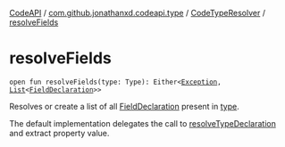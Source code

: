 [CodeAPI](../../index.md) / [com.github.jonathanxd.codeapi.type](../index.md) / [CodeTypeResolver](index.md) / [resolveFields](.)

# resolveFields

`open fun resolveFields(type: Type): Either<`[`Exception`](https://kotlinlang.org/api/latest/jvm/stdlib/kotlin/-exception/index.html)`, `[`List`](https://kotlinlang.org/api/latest/jvm/stdlib/kotlin.collections/-list/index.html)`<`[`FieldDeclaration`](../../com.github.jonathanxd.codeapi.base/-field-declaration/index.md)`>>`

Resolves or create a list of all [FieldDeclaration](../../com.github.jonathanxd.codeapi.base/-field-declaration/index.md) present in [type](resolve-fields.md#com.github.jonathanxd.codeapi.type.CodeTypeResolver$resolveFields(java.lang.reflect.Type)/type).

The default implementation delegates the call to [resolveTypeDeclaration](resolve-type-declaration.md)
and extract property value.

